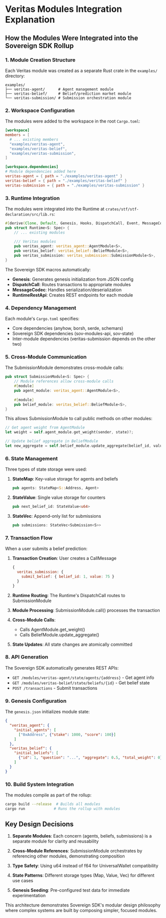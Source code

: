 # Veritas Modules Integration Explanation

## How the Modules Were Integrated into the Sovereign SDK Rollup

### 1. Module Creation Structure

Each Veritas module was created as a separate Rust crate in the `examples/` directory:
```
examples/
├── veritas-agent/      # Agent management module
├── veritas-belief/     # Belief/prediction market module
└── veritas-submission/ # Submission orchestration module
```

### 2. Workspace Configuration

The modules were added to the workspace in the root `Cargo.toml`:
```toml
[workspace]
members = [
  # ... existing members
  "examples/veritas-agent",
  "examples/veritas-belief",
  "examples/veritas-submission",
]

[workspace.dependencies]
# Module dependencies added here
veritas-agent = { path = "./examples/veritas-agent" }
veritas-belief = { path = "./examples/veritas-belief" }
veritas-submission = { path = "./examples/veritas-submission" }
```

### 3. Runtime Integration

The modules were integrated into the Runtime at `crates/stf/stf-declaration/src/lib.rs`:

```rust
#[derive(Clone, Default, Genesis, Hooks, DispatchCall, Event, MessageCodec, RuntimeRestApi)]
pub struct Runtime<S: Spec> {
    // ... existing modules
    
    /// Veritas modules
    pub veritas_agent: veritas_agent::AgentModule<S>,
    pub veritas_belief: veritas_belief::BeliefModule<S>,
    pub veritas_submission: veritas_submission::SubmissionModule<S>,
}
```

The Sovereign SDK macros automatically:
- **Genesis**: Generates genesis initialization from JSON config
- **DispatchCall**: Routes transactions to appropriate modules
- **MessageCodec**: Handles serialization/deserialization
- **RuntimeRestApi**: Creates REST endpoints for each module

### 4. Dependency Management

Each module's `Cargo.toml` specifies:
- Core dependencies (anyhow, borsh, serde, schemars)
- Sovereign SDK dependencies (sov-modules-api, sov-state)
- Inter-module dependencies (veritas-submission depends on the other two)

### 5. Cross-Module Communication

The SubmissionModule demonstrates cross-module calls:
```rust
pub struct SubmissionModule<S: Spec> {
    // Module references allow cross-module calls
    #[module]
    pub agent_module: veritas_agent::AgentModule<S>,
    
    #[module]
    pub belief_module: veritas_belief::BeliefModule<S>,
}
```

This allows SubmissionModule to call public methods on other modules:
```rust
// Get agent weight from AgentModule
let weight = self.agent_module.get_weight(sender, state)?;

// Update belief aggregate in BeliefModule  
let new_aggregate = self.belief_module.update_aggregate(belief_id, value, weight, state)?;
```

### 6. State Management

Three types of state storage were used:

1. **StateMap**: Key-value storage for agents and beliefs
   ```rust
   pub agents: StateMap<S::Address, Agent>
   ```

2. **StateValue**: Single value storage for counters
   ```rust
   pub next_belief_id: StateValue<u64>
   ```

3. **StateVec**: Append-only list for submissions
   ```rust
   pub submissions: StateVec<Submission<S>>
   ```

### 7. Transaction Flow

When a user submits a belief prediction:

1. **Transaction Creation**: User creates a CallMessage
   ```javascript
   {
     veritas_submission: {
       submit_belief: { belief_id: 1, value: 75 }
     }
   }
   ```

2. **Runtime Routing**: The Runtime's DispatchCall routes to SubmissionModule

3. **Module Processing**: SubmissionModule.call() processes the transaction

4. **Cross-Module Calls**: 
   - Calls AgentModule.get_weight()
   - Calls BeliefModule.update_aggregate()

5. **State Updates**: All state changes are atomically committed

### 8. API Generation

The Sovereign SDK automatically generates REST APIs:

- `GET /modules/veritas-agent/state/agents/{address}` - Get agent info
- `GET /modules/veritas-belief/state/beliefs/{id}` - Get belief state
- `POST /transactions` - Submit transactions

### 9. Genesis Configuration

The `genesis.json` initializes module state:
```json
{
  "veritas_agent": {
    "initial_agents": [
      ["0xAddress", {"stake": 1000, "score": 100}]
    ]
  },
  "veritas_belief": {
    "initial_beliefs": [
      {"id": 1, "question": "...", "aggregate": 0.5, "total_weight": 0}
    ]
  }
}
```

### 10. Build System Integration

The modules compile as part of the rollup:
```bash
cargo build --release  # Builds all modules
cargo run             # Runs the rollup with modules
```

## Key Design Decisions

1. **Separate Modules**: Each concern (agents, beliefs, submissions) is a separate module for clarity and reusability

2. **Cross-Module References**: SubmissionModule orchestrates by referencing other modules, demonstrating composition

3. **Type Safety**: Using u64 instead of f64 for UniversalWallet compatibility

4. **State Patterns**: Different storage types (Map, Value, Vec) for different use cases

5. **Genesis Seeding**: Pre-configured test data for immediate experimentation

This architecture demonstrates Sovereign SDK's modular design philosophy where complex systems are built by composing simpler, focused modules.